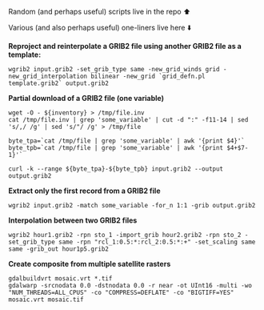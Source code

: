 Random (and perhaps useful) scripts live in the repo ⬆️

Various (and also perhaps useful) one-liners live here ⬇️

**Reproject and reinterpolate a GRIB2 file using another GRIB2 file as a template:**
```
wgrib2 input.grib2 -set_grib_type same -new_grid_winds grid -new_grid_interpolation bilinear -new_grid `grid_defn.pl template.grib2` output.grib2
```

**Partial download of a GRIB2 file (one variable)**
```
wget -O - ${inventory} > /tmp/file.inv
cat /tmp/file.inv | grep 'some_variable' | cut -d ":" -f11-14 | sed 's/,/ /g' | sed 's/"/ /g' > /tmp/file

byte_tpa=`cat /tmp/file | grep 'some_variable' | awk '{print $4}'`
byte_tpb=`cat /tmp/file | grep 'some_variable' | awk '{print $4+$7-1}'`

curl -k --range ${byte_tpa}-${byte_tpb} input.grib2 --output output.grib2
```

**Extract only the first record from a GRIB2 file**
```
wgrib2 input.grib2 -match some_variable -for_n 1:1 -grib output.grib2
```

**Interpolation between two GRIB2 files**
```
wgrib2 hour1.grib2 -rpn sto_1 -import_grib hour2.grib2 -rpn sto_2 -set_grib_type same -rpn "rcl_1:0.5:*:rcl_2:0.5:*:+" -set_scaling same same -grib_out hour1p5.grib2
```

**Create composite from multiple satellite rasters**
```
gdalbuildvrt mosaic.vrt *.tif
gdalwarp -srcnodata 0.0 -dstnodata 0.0 -r near -ot UInt16 -multi -wo "NUM_THREADS=ALL_CPUS" -co "COMPRESS=DEFLATE" -co "BIGTIFF=YES" mosaic.vrt mosaic.tif
```
